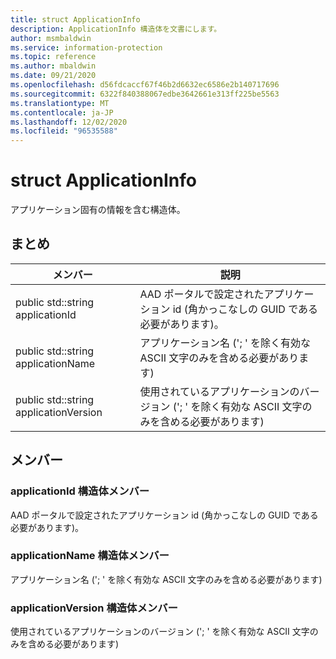 ```yaml
---
title: struct ApplicationInfo
description: ApplicationInfo 構造体を文書にします。
author: msmbaldwin
ms.service: information-protection
ms.topic: reference
ms.author: mbaldwin
ms.date: 09/21/2020
ms.openlocfilehash: d56fdcaccf67f46b2d6632ec6586e2b140717696
ms.sourcegitcommit: 6322f840388067edbe3642661e313ff225be5563
ms.translationtype: MT
ms.contentlocale: ja-JP
ms.lasthandoff: 12/02/2020
ms.locfileid: "96535588"
---
```

# <a name="struct-applicationinfo"></a>struct ApplicationInfo 
アプリケーション固有の情報を含む構造体。
  
## <a name="summary"></a>まとめ
 メンバー                        | 説明                                
--------------------------------|---------------------------------------------
public std::string applicationId  |  AAD ポータルで設定されたアプリケーション id (角かっこなしの GUID である必要があります)。
public std::string applicationName  |  アプリケーション名 ('; ' を除く有効な ASCII 文字のみを含める必要があります)
public std::string applicationVersion  |  使用されているアプリケーションのバージョン ('; ' を除く有効な ASCII 文字のみを含める必要があります)
  
## <a name="members"></a>メンバー
  
### <a name="applicationid-struct-member"></a>applicationId 構造体メンバー
AAD ポータルで設定されたアプリケーション id (角かっこなしの GUID である必要があります)。
  
### <a name="applicationname-struct-member"></a>applicationName 構造体メンバー
アプリケーション名 ('; ' を除く有効な ASCII 文字のみを含める必要があります)
  
### <a name="applicationversion-struct-member"></a>applicationVersion 構造体メンバー
使用されているアプリケーションのバージョン ('; ' を除く有効な ASCII 文字のみを含める必要があります)